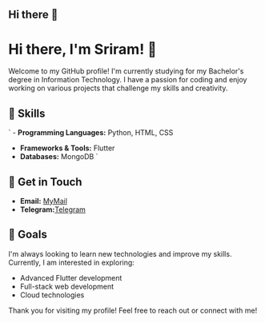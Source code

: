 ## Hi there 👋

<!--
**GGSriram/GGSriram** is a ✨ _special_ ✨ repository because its `README.md` (this file) appears on your GitHub profile.

Here are some ideas to get you started:

- 🔭 I’m currently working on ...
- 🌱 I’m currently learning ...
- 👯 I’m looking to collaborate on ...
- 🤔 I’m looking for help with ...
- 💬 Ask me about ...
- 📫 How to reach me: ...
- 😄 Pronouns: ...
- ⚡ Fun fact: ...
-->
# Hi there, I'm Sriram! 👋

Welcome to my GitHub profile! I'm currently studying for my Bachelor's degree in Information Technology. I have a passion for coding and enjoy working on various projects that challenge my skills and creativity.

## 🌟 Skills
` - **Programming Languages:** Python, HTML, CSS
- **Frameworks & Tools:** Flutter
- **Databases:** MongoDB ` 

## 💬 Get in Touch
- **Email:** [MyMail](mailto:iamsriram24@gmail.com)
- **Telegram:**[Telegram](https://t.me/SriRamGG)

## 🎯 Goals
I'm always looking to learn new technologies and improve my skills. Currently, I am interested in exploring:
- Advanced Flutter development
- Full-stack web development
- Cloud technologies

Thank you for visiting my profile! Feel free to reach out or connect with me!



